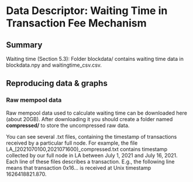 # Data Descriptor: Waiting Time in Transaction Fee Mechanism

## Summary
Waiting time (Section 5.3): Folder blockdata/ contains waiting time data in blockdata.npy and waitingtime_csv.csv.

## Reproducing data & graphs
### Raw mempool data
Raw mempool data used to calculate waiting time can be downloaded here (about 20GB). After downloading it you should create a folder named **compressed/** to store the uncompressed raw data.

You can see several .txt files, containing the timestamp of transactions received by a particular full node. For example, the file LA_[2021070100,2021071600)_compressed.txt contains timestamp collected by our full node in LA between July 1, 2021 and July 16, 2021. Each line of these files describes a transaction. E.g., the following line means that transaction 0x16... is received at Unix timestamp 1626418821.870.
